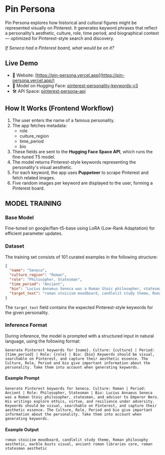 # Pin Persona

Pin Persona explores how historical and cultural figures might be represented visually on Pinterest. It generates keyword phrases that reflect a personality’s aesthetic, culture, role, time period, and biographical context — optimized for Pinterest-style search and discovery.

_If Seneca had a Pinterest board, what would be on it?_

## Live Demo

- 🔗 Website: [https://pin-persona.vercel.app](https://pin-persona.vercel.app/)
- 🚀 Model on Hugging Face: [pinterest-personality-keywords-v3](https://huggingface.co/pinterest-personality-keywords-v3)
- 🛠️ API Space: [pinterest-persona-api](https://huggingface.co/spaces/pinterest-persona-api)

## How It Works (Frontend Workflow)

1. The user enters the name of a famous personality.
2. The app fetches metadata:
   - role
   - culture_region
   - time_period
   - bio
3. These fields are sent to the **Hugging Face Space API**, which runs the fine-tuned T5 model.
4. The model returns Pinterest-style keywords representing the personality's visual aesthetic.
5. For each keyword, the app uses **Puppeteer** to scrape Pinterest and fetch related images.
6. Five random images per keyword are displayed to the user, forming a Pinterest board.

## MODEL TRAINING

### Base Model

Fine-tuned on google/flan-t5-base using LoRA (Low-Rank Adaptation) for efficient parameter updates.

### Dataset

The training set consists of 101 curated examples in the following structure:

```json
{
  "name": "Seneca",
  "culture_region": "Roman",
  "role": "Philosopher, Statesman",
  "time_period": "Ancient",
  "bio": "Lucius Annaeus Seneca was a Roman Stoic philosopher, statesman, and advisor to Emperor Nero. His writings explore ethics, virtue, and resilience under adversity.",
  "target_text": "roman stoicism moodboard, candlelit study theme, Roman philosophy aesthetic, marble busts visual, ancient roman libraries core, roman statesman aesthetic"
}
```

The `target_text` field contains the expected Pinterest-style keywords for the given personality.

### Inference Format

During inference, the model is prompted with a structured input in natural language, using the following format:

```text
Generate Pinterest keywords for {name}. Culture: {culture} | Period: {time_period} | Role: {role} | Bio: {bio} Keywords should be visual, searchable on Pinterest, and capture their aesthetic essence. The Culture, Role, Period and bio give important information about the personality. Take them into account when generating keywords.
```

#### Example Prompt

```text
Generate Pinterest keywords for Seneca. Culture: Roman | Period: Ancient | Role: Philosopher, Statesman | Bio: Lucius Annaeus Seneca was a Roman Stoic philosopher, statesman, and advisor to Emperor Nero. His writings explore ethics, virtue, and resilience under adversity. Keywords should be visual, searchable on Pinterest, and capture their aesthetic essence. The Culture, Role, Period and bio give important information about the personality. Take them into account when generating keywords.
```

#### Example Output

```text
roman stoicism moodboard, candlelit study theme, Roman philosophy aesthetic, marble busts visual, ancient roman libraries core, roman statesman aesthetic
```
